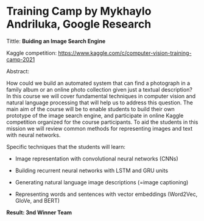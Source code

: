 # Training Camp by Mykhaylo AndriIuka, Google Research

Tittle: **Buiding an Image Search Engine**

Kaggle competition: https://www.kaggle.com/c/computer-vision-training-camp-2021

Abstract:

How could we build an automated system that can find a photograph in a family album or an online photo collection given just a textual description? In this course we will cover fundamental techniques in computer vision and natural language processing that will help us to address this question. The main aim of the course will be to enable students to build their own prototype of the image search engine, and participate in online Kaggle competition organized for the course participants. To aid the students in this mission we will review common methods for representing images and text with neural networks.


Specific techniques that the students will learn:

- Image representation with convolutional neural networks (CNNs)

- Building recurrent neural networks with LSTM and GRU units

- Generating natural language image descriptions (=image captioning)

- Representing words and sentences with vector embeddings (Word2Vec, GloVe, and BERT)

**Result: 3nd Winner Team**

 

